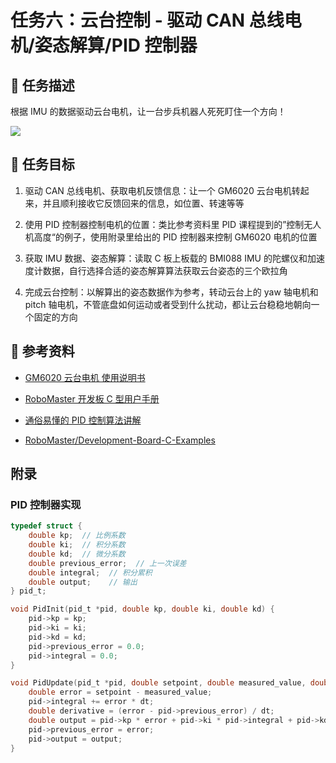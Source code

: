 # 任务六：云台控制 - 驱动 CAN 总线电机/姿态解算/PID 控制器

## 📃 任务描述

根据 IMU 的数据驱动云台电机，让一台步兵机器人死死盯住一个方向！

![](./assets/1.gif)

## 🎯 任务目标

1. 驱动 CAN 总线电机、获取电机反馈信息：让一个 GM6020 云台电机转起来，并且顺利接收它反馈回来的信息，如位置、转速等等

2. 使用 PID 控制器控制电机的位置：类比参考资料里 PID 课程提到的”控制无人机高度“的例子，使用附录里给出的 PID 控制器来控制 GM6020 电机的位置

3. 获取 IMU 数据、姿态解算：读取 C 板上板载的 BMI088 IMU 的陀螺仪和加速度计数据，自行选择合适的姿态解算算法获取云台姿态的三个欧拉角

4. 完成云台控制：以解算出的姿态数据作为参考，转动云台上的 yaw 轴电机和 pitch 轴电机，不管底盘如何运动或者受到什么扰动，都让云台稳稳地朝向一个固定的方向

## 🔗 参考资料

- [GM6020 云台电机 使用说明书](https://rm-static.djicdn.com/tem/17348/RoboMaster%20GM6020直流无刷电机使用说明20231013.pdf)

- [RoboMaster 开发板 C 型用户手册](https://rm-static.djicdn.com/tem/35228/RoboMaster%20%20开发板%20C%20型用户手册.pdf)

- [通俗易懂的 PID 控制算法讲解](https://www.bilibili.com/video/BV1et4y1i7Gm)

- [RoboMaster/Development-Board-C-Examples](https://github.com/RoboMaster/Development-Board-C-Examples)

## 附录

### PID 控制器实现

```c
typedef struct {
    double kp;  // 比例系数
    double ki;  // 积分系数
    double kd;  // 微分系数
    double previous_error;  // 上一次误差
    double integral;  // 积分累积
    double output;    // 输出
} pid_t;

void PidInit(pid_t *pid, double kp, double ki, double kd) {
    pid->kp = kp;
    pid->ki = ki;
    pid->kd = kd;
    pid->previous_error = 0.0;
    pid->integral = 0.0;
}

void PidUpdate(pid_t *pid, double setpoint, double measured_value, double dt) {
    double error = setpoint - measured_value;
    pid->integral += error * dt;
    double derivative = (error - pid->previous_error) / dt;
    double output = pid->kp * error + pid->ki * pid->integral + pid->kd * derivative;
    pid->previous_error = error;
    pid->output = output;
}
```
